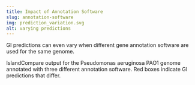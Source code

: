 ```yaml
---
title: Impact of Annotation Software
slug: annotation-software
img: prediction_variation.svg
alt: varying predictions
---
```

GI predictions can even vary when different gene annotation software are used for the same genome.

IslandCompare output for the Pseudomonas aeruginosa PAO1 genome annotated with three different 
annotation software. Red boxes indicate GI predictions that differ.


